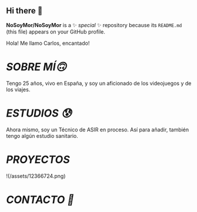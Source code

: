 ## Hi there 👋


**NoSoyMor/NoSoyMor** is a ✨ _special_ ✨ repository because its `README.md` (this file) appears on your GitHub profile.

Hola! Me llamo Carlos, encantado!

# *SOBRE MÍ🙃*
Tengo 25 años, vivo en España, y soy un aficionado de los videojuegos y de los viajes. 

# *ESTUDIOS 😰*
Ahora mismo, soy un Técnico de ASIR en proceso.
Así para añadir, también tengo algún estudio sanitario.

# *PROYECTOS* 
!(/assets/12366724.png)

# *CONTACTO 📱*




<!--
Here are some ideas to get you started:

- 🔭 I’m currently working on ...
- 🌱 I’m currently learning ...
- 👯 I’m looking to collaborate on ...
- 🤔 I’m looking for help with ...
- 💬 Ask me about ...
- 📫 How to reach me: ...
- 😄 Pronouns: ...
- ⚡ Fun fact: ...
-->
